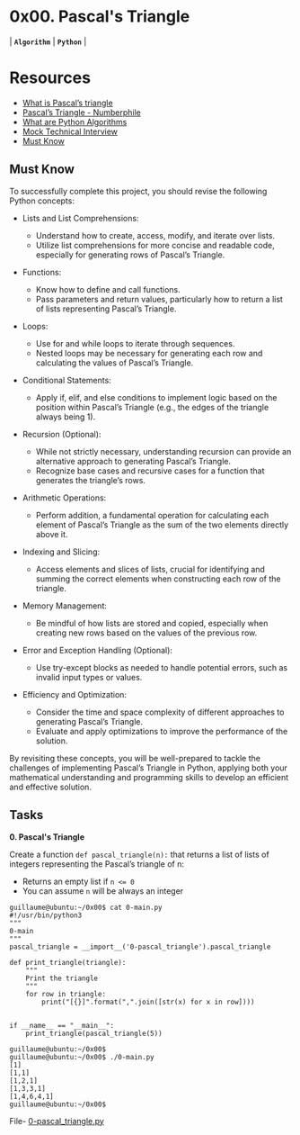 # 0x00. Pascal's Triangle
| **`Algorithm`** | **`Python`** |

# Resources

- [What is Pascal’s triangle](https://en.wikipedia.org/wiki/Pascal%27s_triangle)
- [Pascal’s Triangle - Numberphile](https://www.youtube.com/watch?v=0sUVK4l1FHA)
- [What are Python Algorithms](https://www.geeksforgeeks.org/fundamentals-of-algorithms/#IntroductiontoAlgorithms)
- [Mock Technical Interview](https://www.interviewbit.com/mock-interview/)
- [Must Know](#must-know)

## Must Know

To successfully complete this project, you should revise the following Python concepts:

- Lists and List Comprehensions:
    - Understand how to create, access, modify, and iterate over lists.
    - Utilize list comprehensions for more concise and readable code, especially for generating rows of Pascal’s Triangle.

- Functions:
    - Know how to define and call functions.
    - Pass parameters and return values, particularly how to return a list of lists representing Pascal’s Triangle.

- Loops:
    - Use for and while loops to iterate through sequences.
    - Nested loops may be necessary for generating each row and calculating the values of Pascal’s Triangle.

- Conditional Statements:
    - Apply if, elif, and else conditions to implement logic based on the position within Pascal’s Triangle (e.g., the edges of the triangle always being 1).

- Recursion (Optional):
    - While not strictly necessary, understanding recursion can provide an alternative approach to generating Pascal’s Triangle.
    - Recognize base cases and recursive cases for a function that generates the triangle’s rows.

- Arithmetic Operations:
    - Perform addition, a fundamental operation for calculating each element of Pascal’s Triangle as the sum of the two elements directly above it.

- Indexing and Slicing:
    - Access elements and slices of lists, crucial for identifying and summing the correct elements when constructing each row of the triangle.

- Memory Management:
    - Be mindful of how lists are stored and copied, especially when creating new rows based on the values of the previous row.

- Error and Exception Handling (Optional):
    - Use try-except blocks as needed to handle potential errors, such as invalid input types or values.

- Efficiency and Optimization:
    - Consider the time and space complexity of different approaches to generating Pascal’s Triangle.
    - Evaluate and apply optimizations to improve the performance of the solution.

By revisiting these concepts, you will be well-prepared to tackle the challenges of implementing Pascal’s Triangle in Python, applying both your mathematical understanding and programming skills to develop an efficient and effective solution.

## Tasks
**0. Pascal's Triangle**

Create a function `def pascal_triangle(n):` that returns a list of lists of integers representing the Pascal’s triangle of n:

- Returns an empty list if `n <= 0`
- You can assume `n` will be always an integer

```
guillaume@ubuntu:~/0x00$ cat 0-main.py
#!/usr/bin/python3
"""
0-main
"""
pascal_triangle = __import__('0-pascal_triangle').pascal_triangle

def print_triangle(triangle):
    """
    Print the triangle
    """
    for row in triangle:
        print("[{}]".format(",".join([str(x) for x in row])))


if __name__ == "__main__":
    print_triangle(pascal_triangle(5))

guillaume@ubuntu:~/0x00$ 
guillaume@ubuntu:~/0x00$ ./0-main.py
[1]
[1,1]
[1,2,1]
[1,3,3,1]
[1,4,6,4,1]
guillaume@ubuntu:~/0x00$
```

File- [0-pascal_triangle.py](./0-pascal_triangle.py)